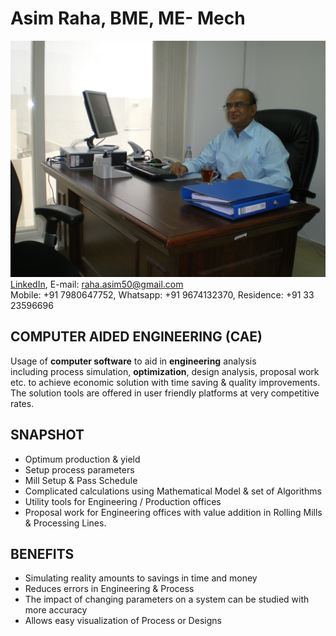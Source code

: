 # Asim Raha, BME, ME- Mech
![Asim Raha](asim-raha.jpg)
[LinkedIn](https://in.linkedin.com/in/asim-raha-63041b5a), E-mail: raha.asim50@gmail.com<br/>
Mobile: +91 7980647752, Whatsapp: +91 9674132370, Residence: +91 33 23596696

## COMPUTER AIDED ENGINEERING (CAE)
Usage of **computer software** to aid in **engineering** analysis including process
simulation, **optimization**, design analysis, proposal work etc. to achieve economic
solution with time saving &amp; quality improvements. The solution tools are offered in user
friendly platforms at very competitive rates.

## SNAPSHOT  
- Optimum production & yield
- Setup process parameters 
- Mill Setup & Pass Schedule
- Complicated calculations using Mathematical Model & set of Algorithms 
- Utility tools for Engineering / Production offices
- Proposal work for Engineering offices with value addition in Rolling Mills & Processing Lines. 

## BENEFITS
- Simulating reality amounts to savings in time and money
- Reduces errors in Engineering & Process
- The impact of changing parameters on a system can be studied with more accuracy
- Allows easy visualization of Process or Designs
